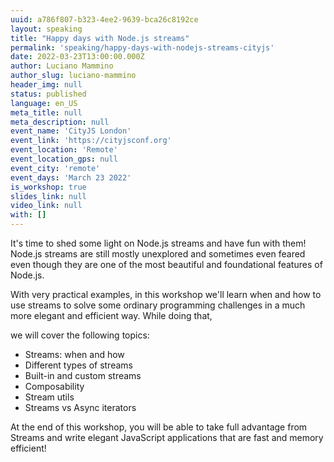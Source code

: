 ```yaml
---
uuid: a786f807-b323-4ee2-9639-bca26c8192ce
layout: speaking
title: "Happy days with Node.js streams"
permalink: 'speaking/happy-days-with-nodejs-streams-cityjs'
date: 2022-03-23T13:00:00.000Z
author: Luciano Mammino
author_slug: luciano-mammino
header_img: null
status: published
language: en_US
meta_title: null
meta_description: null
event_name: 'CityJS London'
event_link: 'https://cityjsconf.org'
event_location: 'Remote'
event_location_gps: null
event_city: 'remote'
event_days: 'March 23 2022'
is_workshop: true
slides_link: null
video_link: null
with: []
---
```


It's time to shed some light on Node.js streams and have fun with them! Node.js streams are still mostly unexplored and sometimes even feared even though they are one of the most beautiful and foundational features of Node.js.

With very practical examples, in this workshop we'll learn when and how to use streams to solve some ordinary programming challenges in a much more elegant and efficient way. While doing that,

we will cover the following topics:

- Streams: when and how
- Different types of streams
- Built-in and custom streams
- Composability
- Stream utils
- Streams vs Async iterators

At the end of this workshop, you will be able to take full advantage from Streams and write elegant JavaScript applications that are fast and memory efficient!
